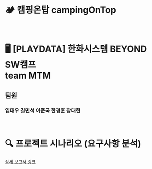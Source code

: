 # 🏕️ 캠핑온탑 campingOnTop

<br>

# 🖥️ [PLAYDATA] 한화시스템 BEYOND SW캠프 <br> team MTM
## 팀원
### 임태우 길민석 이준국 한경훈 장대현

<br>

# 🔍 프로젝트 시나리오 (요구사항 분석)
[상세 보고서 링크](https://tessssssssy.notion.site/Project1-DB-REPORT-81f90c97cc1647a5b654c0903f8cb3c6?pvs=4)


